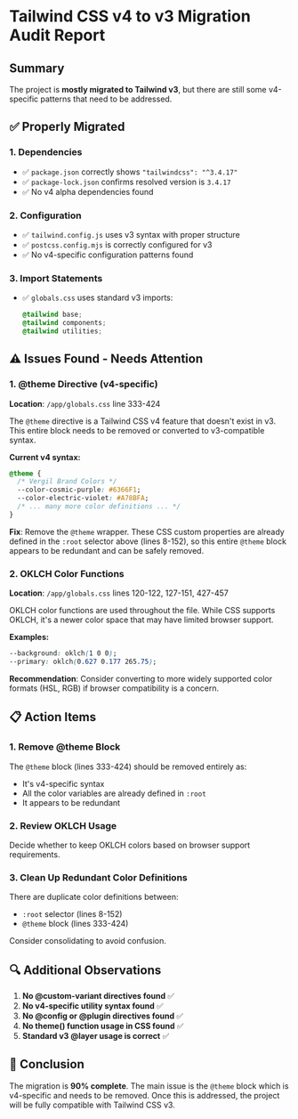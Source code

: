 # Tailwind CSS v4 to v3 Migration Audit Report

## Summary
The project is **mostly migrated to Tailwind v3**, but there are still some v4-specific patterns that need to be addressed.

## ✅ Properly Migrated

### 1. Dependencies
- ✅ `package.json` correctly shows `"tailwindcss": "^3.4.17"`
- ✅ `package-lock.json` confirms resolved version is `3.4.17`
- ✅ No v4 alpha dependencies found

### 2. Configuration
- ✅ `tailwind.config.js` uses v3 syntax with proper structure
- ✅ `postcss.config.mjs` is correctly configured for v3
- ✅ No v4-specific configuration patterns found

### 3. Import Statements
- ✅ `globals.css` uses standard v3 imports:
  ```css
  @tailwind base;
  @tailwind components;
  @tailwind utilities;
  ```

## ⚠️ Issues Found - Needs Attention

### 1. **@theme Directive (v4-specific)**
**Location**: `/app/globals.css` line 333-424

The `@theme` directive is a Tailwind CSS v4 feature that doesn't exist in v3. This entire block needs to be removed or converted to v3-compatible syntax.

**Current v4 syntax:**
```css
@theme {
  /* Vergil Brand Colors */
  --color-cosmic-purple: #6366F1;
  --color-electric-violet: #A78BFA;
  /* ... many more color definitions ... */
}
```

**Fix**: Remove the `@theme` wrapper. These CSS custom properties are already defined in the `:root` selector above (lines 8-152), so this entire `@theme` block appears to be redundant and can be safely removed.

### 2. **OKLCH Color Functions**
**Location**: `/app/globals.css` lines 120-122, 127-151, 427-457

OKLCH color functions are used throughout the file. While CSS supports OKLCH, it's a newer color space that may have limited browser support.

**Examples:**
```css
--background: oklch(1 0 0);
--primary: oklch(0.627 0.177 265.75);
```

**Recommendation**: Consider converting to more widely supported color formats (HSL, RGB) if browser compatibility is a concern.

## 📋 Action Items

### 1. Remove @theme Block
The `@theme` block (lines 333-424) should be removed entirely as:
- It's v4-specific syntax
- All the color variables are already defined in `:root`
- It appears to be redundant

### 2. Review OKLCH Usage
Decide whether to keep OKLCH colors based on browser support requirements.

### 3. Clean Up Redundant Color Definitions
There are duplicate color definitions between:
- `:root` selector (lines 8-152)
- `@theme` block (lines 333-424)

Consider consolidating to avoid confusion.

## 🔍 Additional Observations

1. **No @custom-variant directives found** ✅
2. **No v4-specific utility syntax found** ✅
3. **No @config or @plugin directives found** ✅
4. **No theme() function usage in CSS found** ✅
5. **Standard v3 @layer usage is correct** ✅

## 🎯 Conclusion

The migration is **90% complete**. The main issue is the `@theme` block which is v4-specific and needs to be removed. Once this is addressed, the project will be fully compatible with Tailwind CSS v3.